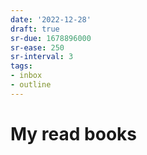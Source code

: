 ```yaml
---
date: '2022-12-28'
draft: true
sr-due: 1678896000
sr-ease: 250
sr-interval: 3
tags:
- inbox
- outline
---
```


# My read books

